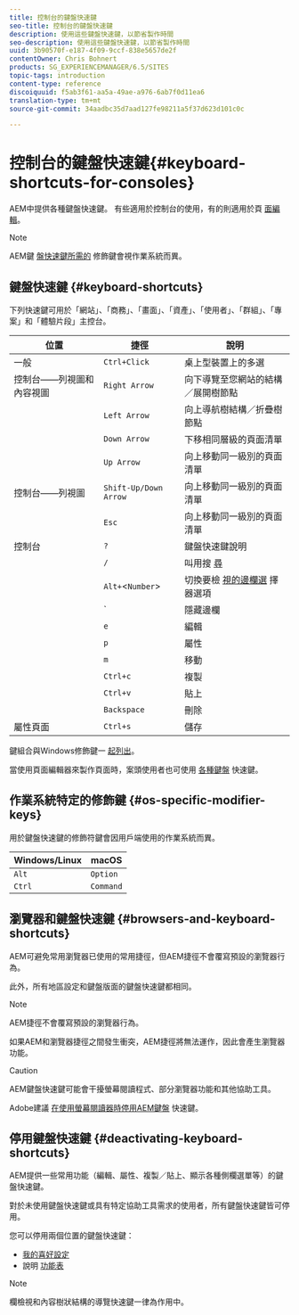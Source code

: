 ```yaml
---
title: 控制台的鍵盤快速鍵
seo-title: 控制台的鍵盤快速鍵
description: 使用這些鍵盤快速鍵，以節省製作時間
seo-description: 使用這些鍵盤快速鍵，以節省製作時間
uuid: 3b90570f-e187-4f09-9ccf-838e5657de2f
contentOwner: Chris Bohnert
products: SG_EXPERIENCEMANAGER/6.5/SITES
topic-tags: introduction
content-type: reference
discoiquuid: f5ab3f61-aa5a-49ae-a976-6ab7f0d11ea6
translation-type: tm+mt
source-git-commit: 34aadbc35d7aad127fe98211a5f37d623d101c0c

---
```



# 控制台的鍵盤快速鍵{#keyboard-shortcuts-for-consoles}

AEM中提供各種鍵盤快速鍵。 有些適用於控制台的使用，有的則適用於頁 [面編輯](/help/sites-authoring/page-authoring-keyboard-shortcuts.md)。

>[!NOTE]
>
>AEM鍵 [盤快速鍵所需的](/help/sites-authoring/keyboard-shortcuts.md#os-specific-modifier-keys) 修飾鍵會視作業系統而異。

## 鍵盤快速鍵 {#keyboard-shortcuts}

下列快速鍵可用於「網站」、「商務」、「畫面」、「資產」、「使用者」、「群組」、「專案」和「體驗片段」主控台。

| 位置 | 捷徑 | 說明 |
|---|---|---|
| 一般 | `Ctrl+Click` | 桌上型裝置上的多選 |
| 控制台——列視圖和內容視圖 | `Right Arrow` | 向下導覽至您網站的結構／展開樹節點 |
|  | `Left Arrow` | 向上導航樹結構／折疊樹節點 |
|  | `Down Arrow` | 下移相同層級的頁面清單 |
|  | `Up Arrow` | 向上移動同一級別的頁面清單 |
| 控制台——列視圖 | `Shift-Up/Down Arrow` | 向上移動同一級別的頁面清單 |
|  | `Esc` | 向上移動同一級別的頁面清單 |
| 控制台 | `?` | 鍵盤快速鍵說明 |
|  | `/` | 叫用搜 [尋](/help/sites-authoring/search.md) |
|  | `Alt+`&lt;`Number`> | 切換要檢 [視的邊欄選](/help/sites-authoring/basic-handling.md#rail-selector) 擇器選項 |
|  | ` | 隱藏邊欄 |
|  | `e` | 編輯 |
|  | `p` | 屬性 |
|  | `m` | 移動 |
|  | `Ctrl+c` | 複製 |
|  | `Ctrl+v` | 貼上 |
|  | `Backspace` | 刪除 |
| 屬性頁面 | `Ctrl+s` | 儲存 |

鍵組合與Windows修飾鍵一 [起列出](/help/sites-authoring/keyboard-shortcuts.md#os-specific-modifier-keys)。

當使用頁面編輯器來製作頁面時，案頭使用者也可使用 [各種鍵盤](/help/sites-authoring/page-authoring-keyboard-shortcuts.md) 快速鍵。

## 作業系統特定的修飾鍵 {#os-specific-modifier-keys}

用於鍵盤快速鍵的修飾符鍵會因用戶端使用的作業系統而異。

| Windows/Linux | macOS |
|---|---|
| `Alt` | `Option` |
| `Ctrl` | `Command` |

## 瀏覽器和鍵盤快速鍵 {#browsers-and-keyboard-shortcuts}

AEM可避免常用瀏覽器已使用的常用捷徑，但AEM捷徑不會覆寫預設的瀏覽器行為。

此外，所有地區設定和鍵盤版面的鍵盤快速鍵都相同。

>[!NOTE]
>
>AEM捷徑不會覆寫預設的瀏覽器行為。
>
>如果AEM和瀏覽器捷徑之間發生衝突，AEM捷徑將無法運作，因此會產生瀏覽器功能。

>[!CAUTION]
>
>AEM鍵盤快速鍵可能會干擾螢幕閱讀程式、部分瀏覽器功能和其他協助工具。
>
>Adobe建議 [在使用螢幕閱讀器時停用AEM鍵盤](/help/sites-authoring/keyboard-shortcuts.md#deactivating-keyboard-shortcuts) 快速鍵。

## 停用鍵盤快速鍵 {#deactivating-keyboard-shortcuts}

AEM提供一些常用功能（編輯、屬性、複製／貼上、顯示各種側欄選單等）的鍵盤快速鍵。

對於未使用鍵盤快速鍵或具有特定協助工具需求的使用者，所有鍵盤快速鍵皆可停用。

您可以停用兩個位置的鍵盤快速鍵：

* [我的喜好設定](/help/sites-authoring/user-properties.md#my-preferences)
* 說明 [功能表](/help/sites-authoring/basic-handling.md#accessing-help)

>[!NOTE]
>
>欄檢視和內容樹狀結構的導覽快速鍵一律為作用中。

